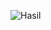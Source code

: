 ![Hasil](https://github.com/PressToCode/Tugas1_235150700111021_MUHAMMAD-OLFAT-FAIZ/assets/137992170/3d1069ec-5c68-4342-ae0d-60eeb70602c4)
